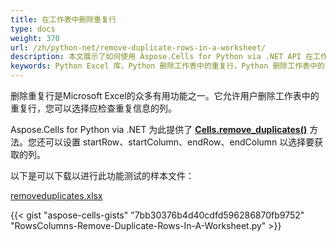 ```yaml
---
title: 在工作表中删除重复行
type: docs
weight: 370
url: /zh/python-net/remove-duplicate-rows-in-a-worksheet/
description: 本文展示了如何使用 Aspose.Cells for Python via .NET API 在工作表中删除重复行。
keywords: Python Excel 库，Python 删除工作表中的重复行，Python 删除工作表中的重复行。
---
```




删除重复行是Microsoft Excel的众多有用功能之一。它允许用户删除工作表中的重复行，您可以选择应检查重复信息的列。

Aspose.Cells for Python via .NET 为此提供了 [**Cells.remove_duplicates()**](https://reference.aspose.com/cells/python-net/aspose.cells/cells/remove_duplicates/) 方法。您还可以设置 startRow、startColumn、endRow、endColumn 以选择要获取的列。

以下是可以下载以进行此功能测试的样本文件：

[removeduplicates.xlsx](removeduplicates.xlsx)

{{< gist "aspose-cells-gists" "7bb30376b4d40cdfd596286870fb9752" "RowsColumns-Remove-Duplicate-Rows-In-A-Worksheet.py" >}}
